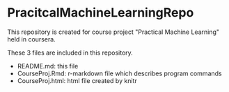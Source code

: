 # PracitcalMachineLearningRepo
This repository is created for course project "Practical Machine Learning" held in coursera.

These 3 files are included in this repository.

* README.md: this file
* CourseProj.Rmd: r-markdown file which describes program commands
* CourseProj.html: html file created by knitr
